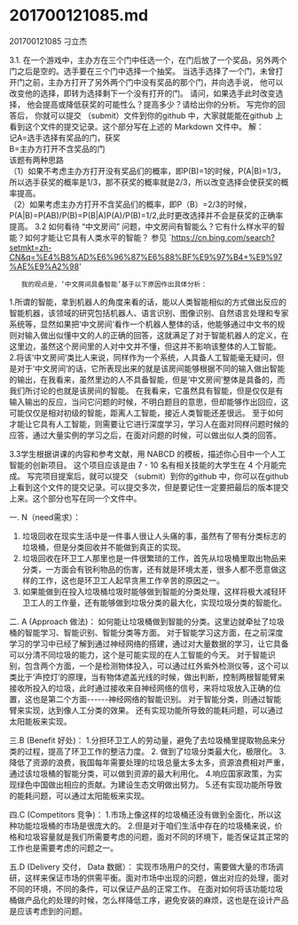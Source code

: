 # 201700121085.md

201700121085  刁立杰   
  
   3.1. 在一个游戏中，主办方在三个门中任选一个，在门后放了一个奖品，另外两个门之后是空的。选手要在三个门中选择一个抽奖。 当选手选择了一个门，未曾打开门之前，主办方打开了另外两个门中没有奖品的那个门，并向选手说， 他可以改变他的选择，即转为选择剩下一个没有打开的门。 请问，如果选手此时改变选择， 他会提高或降低获奖的可能性么？提高多少？请给出你的分析。 写完你的回答后， 你就可以提交 （submit）文件到你的github 中，大家就能能在github 上看到这个文件的提交记录。这个部分写在上述的 Markdown 文件中。
  解：  		
  记A=选手选择有奖品的门，获奖  		
  B=主办方打开不含奖品的门  		
  该题有两种思路  		
  （1）如果不考虑主办方打开没有奖品们的概率，即P(B)=1的时候，P(A|B)=1/3，所以选手获奖的概率是1/3，那不获奖的概率就是2/3，所以改变选择会使获奖的概率提高。  	
  （2）如果考虑主办方打开不含奖品们的概率，即P（B）=2/3的时候，P(A|B)=P(AB)/P(B)=P(B|A)P(A)/P(B)=1/2,此时更改选择并不会是获奖的正确率提高。
     3.2 如何看待 “中文房间” 问题，中文房间有智能么？它有什么样水平的智能？如何才能让它具有人类水平的智能？ 参见 `https://cn.bing.com/search?setmkt=zh-CN&q=%E4%B8%AD%E6%96%87%E6%88%BF%E9%97%B4+%E9%97%AE%E9%A2%98' 
   
       我的观点是，‘中文房间具备智能’基于以下原因作出具体分析：      
1.所谓的智能，拿到机器人的角度来看的话，能以人类智能相似的方式做出反应的智能机器，该领域的研究包括机器人、语言识别、图像识别、自然语言处理和专家系统等，显然如果把‘中文房间’看作一个机器人整体的话，他能够通过中文书的规则对输入做出似懂中文的人的正确的回答，这就满足了对于智能机器人的定义，在这里边，虽然这个房间里的人对中文并不懂，但这并不影响该整体的人工智能。   
 2.将该‘中文房间’类比人来说，同样作为一个系统，人具备人工智能毫无疑问，但是对于‘中文房间’的话，它所表现出来的就是该房间能够根据不同的输入做出智能的输出，在我看来，虽然里边的人不具备智能，但是‘中文房间’整体是具备的，而我们所讨论的也就是该房间的智能。        在我看来，它虽然具有智能，但是仅仅是有输入输出的反应，当问它问题的时候，不明白题目的意思，但却能够作出回应，这可能仅仅是相对初级的智能，距离人工智能，接近人类智能还差很远。        至于如何才能让它具有人工智能，则需要让它进行深度学习，学习人在面对同样问题时候的应答，通过大量实例的学习之后，在面对问题的时候，可以做出似人类的回答。 
 
3.3学生根据讲课的内容和参考文献，用 NABCD 的模板，描述你心目中一个人工智能的创新项目。 这个项目应该是由 7 - 10 名有相关技能的大学生在 4 个月能完成。 写完项目提案后，就可以提交 （submit）到你的github 中，你可以在github 上看到这个文件的提交记录。可以提交多次，但是要记住一定要把最后的版本提交上来。这个部分也写在同一个文件中。

一. N（need需求）：
1. 垃圾回收在现实生活中是一件事人很让人头痛的事，虽然有了带有分类标志的垃圾桶，但是分类回收并不能做到真正的实现。
2. 垃圾回收在环卫工人那里也是一件很繁琐的工作，首先从垃圾桶里取出物品来分类，一方面会有锐利物品的伤害，还有就是环境太差，很多人都不愿意做这样的工作，这也是环卫工人起早贪黑工作辛苦的原因之一。
3. 如果能做到在投入垃圾桶垃圾时能够做到智能的分类处理，这样将极大减轻环卫工人的工作量，还有能够做到垃圾分类的最大化，实现垃圾分类的智能化。

二. A (Approach 做法)：
	如何能让垃圾桶做到智能的分类。这里边就牵扯了垃圾桶的智能学习、智能识别、智能分类等方面。
	对于智能学习这方面，在之前深度学习的学习中已经了解到通过神经网络的搭建，通过对大量数据的学习，让它具备可以分清不同垃圾的能力，这个是可能实现的在人工智能的今天。
	对于智能识别，包含两个方面，一个是检测物体投入，可以通过红外紫外检测仪等，这个可以类比于‘声控灯’的原理，当有物体遮盖光线的时候，做出判断，控制两根智能臂来接收所投入的垃圾，此时通过接收来自神经网络的信号，来将垃圾放入正确的位置，这也是第二个方面------神经网络的智能识别。
	对于智能分类，则通过智能臂来实现，达到像人工分类的效果。
	还有实现功能所导致的能耗问题，可以通过太阳能板来实现。
	
三.B (Benefit  好处)：
1.分担环卫工人的劳动量，避免了去垃圾桶里提取物品来分类的过程，提高了环卫工作的整洁力度。
2.  做到了垃圾分类最大化，极限化。
3. 降低了资源的浪费，我国每年需要处理的垃圾总量太多太多，资源浪费相对严重，通过该垃圾桶的智能分类，可以做到资源的最大利用化。
4.响应国家政策，为实现绿色中国做出相应的贡献。为建设生态文明做出努力。
5.还有实现功能所导致的能耗问题，可以通过太阳能板来实现。

四.C (Competitors 竞争)：
1.市场上像这样的垃圾桶还没有做到全面化，所以这种功能垃圾桶的市场是很庞大的。
2.但是对于咱们生活中存在的垃圾桶来说，价格和垃圾容量就是我们所需要考虑的问题，面对不同的环境下，能否保证其正常的工作也是需要考虑的问题之一。

五.D (Delivery 交付，  Data 数据）：
实现市场用户的交付，需要做大量的市场调研，这样来保证市场的供需平衡。面对市场中出现的问题，做出对应的处理，面对不同的环境，不同的条件，可以保证产品的正常工作。
在面对如何将该功能垃圾桶做产品化的处理的时候，怎么样降低工序，避免安装的麻烦，这也是在设计产品是应该考虑到的问题。
